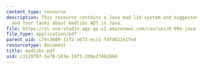 ```yaml
---
content_type: resource
description: This resource contains a Java mad lib system and suggested representation,
  and four tasks about madlibs ADT in Java.
file: https://ol-ocw-studio-app-qa.s3.amazonaws.com/courses/6-092-java-preparation-for-6-170-january-iap-2006/c3129f075e78583e19f32d0e2f40289d_madlibs.pdf
file_type: application/pdf
parent_uid: c76c3609-11f2-a073-ecc1-fdfd622e1fed
resourcetype: Document
title: madlibs.pdf
uid: c3129f07-5e78-583e-19f3-2d0e2f40289d
---
```

